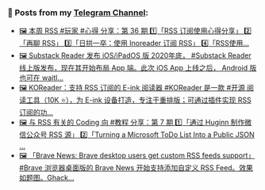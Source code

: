 ### 📰 Posts from my [Telegram Channel](https://t.me/s/aboutrss):
<!-- BLOG-POST-LIST:START -->
- [🖼 本周 RSS #玩家 #心得 分享：第 36 期  1️⃣「RSS 订阅使用心得分享」  2️⃣「再聊 RSS」  3️⃣「日拱一卒：使用 Inoreader 订阅 RSS」  4️⃣「RSS使用...](https://t.me/aboutrss/1185)
- [🖼 Substack Reader 发布 iOS/iPadOS 版  2020年底， #Substack Reader 线上版发布，现在其开始布局 App 端。此次 iOS App 上线之后， Android 版也可在 waitl...](https://t.me/aboutrss/1184)
- [🖼 KOReader：支持 RSS 订阅的 E-ink 阅读器  #KOReader 是一款 #开源 阅读工具（10K ⭐️），为 E-ink 设备打造，专注于重排版；可通过插件实现 RSS 订阅的功...](https://t.me/aboutrss/1183)
- [🖼 与 RSS 有关的 Coding 向 #教程 分享：第 7 期  1️⃣「通过 Huginn 制作微信公众号 RSS 源」  2️⃣「Turning a Microsoft ToDo List Into a Public JSON ...](https://t.me/aboutrss/1182)
- [🖼 「Brave News: Brave desktop users get custom RSS feeds support」  #Brave 浏览器桌面版的 Brave News 开始支持添加自定义 RSS Feed。效果如题图。Ghack...](https://t.me/aboutrss/1180)
<!-- BLOG-POST-LIST:END -->

<!--
**AboutRSS/AboutRSS** is a ✨ _special_ ✨ repository because its `README.md` (this file) appears on your GitHub profile.

Here are some ideas to get you started:

- 🔭 I’m currently working on ...
- 🌱 I’m currently learning ...
- 👯 I’m looking to collaborate on ...
- 🤔 I’m looking for help with ...
- 💬 Ask me about ...
- 📫 How to reach me: ...
- 😄 Pronouns: ...
- ⚡ Fun fact: ...
-->
